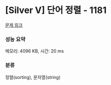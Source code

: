 # [Silver V] 단어 정렬 - 1181 

[문제 링크](https://www.acmicpc.net/problem/1181) 

### 성능 요약

메모리: 4096 KB, 시간: 20 ms

### 분류

정렬(sorting), 문자열(string)

